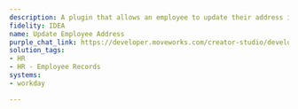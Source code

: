 ```yaml
---
description: A plugin that allows an employee to update their address in Workday.
fidelity: IDEA
name: Update Employee Address
purple_chat_link: https://developer.moveworks.com/creator-studio/developer-tools/purple-chat-builder/?workspace=%7B%22title%22%3A%22My+Workspace%22%2C%22botSettings%22%3A%7B%22name%22%3A%22%22%2C%22imageUrl%22%3A%22%22%7D%2C%22mocks%22%3A%5B%7B%22id%22%3A2508%2C%22title%22%3A%22New+Mock%22%2C%22transcript%22%3A%7B%22settings%22%3A%7B%22colorStyle%22%3A%22LIGHT%22%2C%22startTime%22%3A%2211%3A43+AM%22%2C%22defaultPerson%22%3A%22GWEN%22%2C%22editable%22%3Atrue%2C%22botName%22%3A%22%22%2C%22botImageUrl%22%3A%22%22%7D%2C%22messages%22%3A%5B%7B%22from%22%3A%22USER%22%2C%22text%22%3A%22I+moved+to+a+new+house+and+need+to+update+my+home+address+in+Workday.%22%7D%2C%7B%22from%22%3A%22BOT%22%2C%22text%22%3A%22I+can+help+you+update+your+home+address+in+Workday.+Could+you+provide+me+with+your+new+address%3F%22%7D%2C%7B%22from%22%3A%22USER%22%2C%22text%22%3A%22Sure%2C+it%27s+123+Elm+St%2C+Springfield%2C+IL%2C+62704.%22%7D%2C%7B%22from%22%3A%22BOT%22%2C%22text%22%3A%22%3Cp%3EIs+this+a+permanent+move%3F%3C%2Fp%3E%22%2C%22cards%22%3A%5B%7B%22buttons%22%3A%5B%7B%22text%22%3A%22Yes%22%2C%22style%22%3A%22PRIMARY%22%7D%2C%7B%22text%22%3A%22No%22%7D%5D%7D%5D%7D%2C%7B%22from%22%3A%22USER%22%2C%22text%22%3A%22Yes%22%7D%2C%7B%22from%22%3A%22BOT%22%2C%22text%22%3A%22%3Cp%3EGot+it.+Let%27s+confirm+the+details%3A%3C%2Fp%3E%22%2C%22cards%22%3A%5B%7B%22title%22%3A%22%3Cp%3EPlease+confirm+your+new+address%3A%3C%2Fp%3E%22%2C%22text%22%3A%22%3Cp%3E%3Cb%3ENew+Address%3A%3C%2Fb%3E+123+Elm+St%2C+Springfield%2C+IL%2C+62704%3Cbr%3E%3Cb%3EPermanent+Move%3A%3C%2Fb%3E+Yes%3C%2Fp%3E%22%2C%22buttons%22%3A%5B%7B%22style%22%3A%22PRIMARY%22%2C%22text%22%3A%22Update+Address+in+Workday%22%7D%2C%7B%22text%22%3A%22Edit+Details%22%7D%2C%7B%22text%22%3A%22Cancel%22%7D%5D%7D%5D%7D%5D%7D%7D%5D%7D
solution_tags:
- HR
- HR - Employee Records
systems:
- workday

---
```

